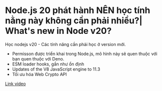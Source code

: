 # Node.js 20 phát hành NÊN học tính nằng này không cần phải nhiều?| What's new in Node v20?

Học nodejs v20 - Các tính năng cần phải học ở version mới.

- Permisson được triển khai trong Node.js, mô hình này sẽ quen thuộc với bạn quen thuộc với Deno.
- ESM loader hooks, gần như ổn định
- Updates of the V8 JavaScript engine to 11.3
- Tối ưu hóa Web Crypto API

[Link video](https://bom.so/QHEdxE)
